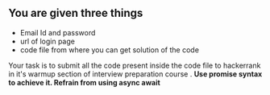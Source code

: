 ## You are given three things
* Email Id and password
* url of login page
* code file from where you can get solution of the code

Your task is to submit all the code  present inside the code file to hackerrank in  it's warmup section of  interview preparation course .
**Use promise syntax to achieve it. Refrain from using async await**  